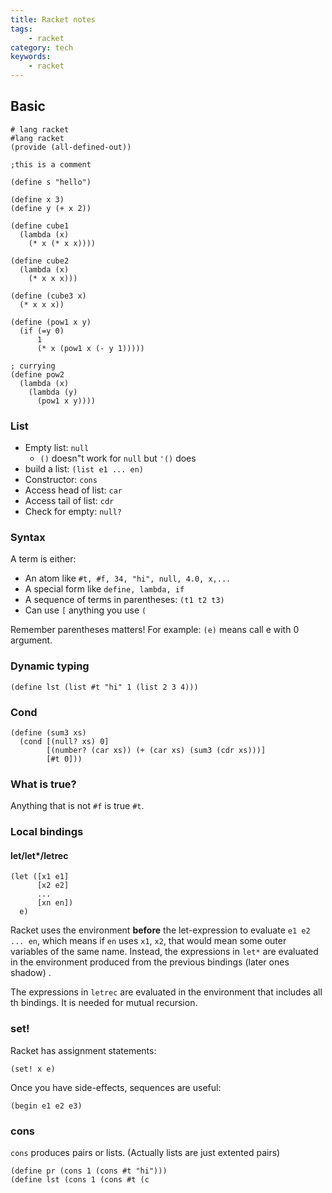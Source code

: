 ```yaml
---
title: Racket notes
tags:
    - racket
category: tech
keywords:
    - racket
---
```


## Basic

```racket
# lang racket
#lang racket
(provide (all-defined-out))

;this is a comment

(define s "hello")

(define x 3)
(define y (+ x 2))

(define cube1
  (lambda (x)
    (* x (* x x))))

(define cube2
  (lambda (x)
    (* x x x)))

(define (cube3 x)
  (* x x x))

(define (pow1 x y)
  (if (=y 0)
      1
      (* x (pow1 x (- y 1)))))

; currying
(define pow2
  (lambda (x)
    (lambda (y)
      (pow1 x y))))

```

### List

* Empty list: `null`
	* `()` doesn"t work for `null` but `'()` does
* build a list: `(list e1 ... en)`
* Constructor: `cons`
* Access head of list: `car`
* Access tail of list: `cdr`
* Check for empty: `null?`

### Syntax

A term is either:
* An atom like `#t, #f, 34, "hi", null, 4.0, x,...`
* A special form like `define, lambda, if`
* A sequence of terms in parentheses: `(t1 t2 t3)`
* Can use `[` anything you use `(`

Remember parentheses matters! For example:
`(e)` means call e with 0 argument.

### Dynamic typing

```racket
(define lst (list #t "hi" 1 (list 2 3 4)))
```

### Cond

```racket
(define (sum3 xs)
  (cond [(null? xs) 0]
        [(number? (car xs)) (+ (car xs) (sum3 (cdr xs)))]
        [#t 0]))
```

### What is true?

Anything that is not `#f` is true `#t`.

### Local bindings

#### let/let*/letrec

```racket
(let ([x1 e1]
      [x2 e2]
      ...
      [xn en])
  e)
```

Racket uses the environment **before** the let-expression to evaluate `e1 e2 ... en`, which means if `en` uses `x1`, `x2`, that would mean some outer variables of the same name. Instead, the expressions in `let*` are evaluated in the environment produced from the previous bindings (later ones shadow) . 

The expressions in `letrec` are evaluated in the environment that includes all th bindings. It is needed for mutual recursion.

### set!

Racket has assignment statements:
```racket
(set! x e)
```

Once you have side-effects, sequences are useful:
```racket
(begin e1 e2 e3)
```

### cons

`cons` produces pairs or lists. (Actually lists are just extented pairs)
```racket
(define pr (cons 1 (cons #t "hi")))
(define lst (cons 1 (cons #t (c
```
<!--stackedit_data:
eyJoaXN0b3J5IjpbMTAxNDg1NTgyMiwxNTYwMzU5NjgsNjM2NT
MwMDEyLC0xMDUyMDc2NzEzLDMwNTE3OTA3NywtMTUxNjMzODE1
OSw1NDgwNDQzMzksLTE0MzYwMjE0OTUsMjEwMjAyNjYzMywxND
MyNTE1MTU1LC0xMDYwMDY1Mjc3LDE4MDMyNjc1OCwxNzgyMzM5
NDk1LC0xNzg0NDY0Mjg2LDkxODE2NjExMywtOTY3NzI3ODMwLC
0xNzg0NDY0Mjg2LC0xNzg0NDY0Mjg2LC0xOTkyMTcxNjgwXX0=

-->